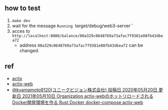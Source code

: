 
## how to test

1. `make dev`
2. wait for the message `Running `target/debug/web3-server``
3. acces to `http://localhost:8080/balance/00a329c0648769a73afac7f9381e08fb43dbea72`
    - address `00a329c0648769a73afac7f9381e08fb43dbea72` can be changed.

## ref

- [actix](https://github.com/actix/actix)
- [actix-web](https://actix.rs/)
- [@kyamamoto9120(ユニークビジョン株式会社) 投稿日 2020年05月20日 更新日 2021年05月10日 Organization
actix-webのホットリロードされるDocker開発環境を作る
Rust Docker docker-compose actix-web](https://qiita.com/kyamamoto9120/items/c391f0ce5050c5ddcc87)
